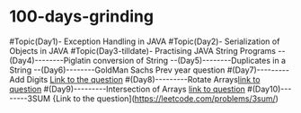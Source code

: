 # 100-days-grinding
#Topic(Day1)- Exception Handling in JAVA
#Topic(Day2)- Serialization of Objects in JAVA
#Topic(Day3-tilldate)- Practising JAVA String Programs
--(Day4)--------Piglatin conversion of String
--(Day5)--------Duplicates in a String
--(Day6)--------GoldMan Sachs Prev year question
#(Day7)---------Add Digits [Link to the question](https://leetcode.com/problems/add-digits/)
#(Day8)---------Rotate Arrays[link to question](https://leetcode.com/problems/rotate-array/submissions/)
#(Day9)---------Intersection of Arrays [link to question](https://leetcode.com/problems/intersection-of-two-arrays-ii/)
#(Day10)--------3SUM {Link to the question](https://leetcode.com/problems/3sum/)
